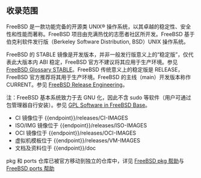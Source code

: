 ## 收录范围

FreeBSD 是一款功能完备的开源类 UNIX® 操作系统，以其卓越的稳定性、安全性和性能而著称。FreeBSD 项目由充满热忱的志愿者社区所开发。FreeBSD 基于伯克利软件发行版（Berkeley Software Distribution, BSD）UNIX 操作系统。

FreeBSD 的 STABLE 镜像是开发版本，并非一般发行版意义上的“稳定版”，仅代表此大版本内 ABI 稳定，FreeBSD 官方不建议将其应用于生产环境。参见 [FreeBSD Glossary STABLE](https://wiki.freebsd.org/Glossary#STABLE)。FreeBSD 传统意义上的稳定版是 RELEASE，FreeBSD 官方推荐将其用于生产环境。FreeBSD 的主线（main）开发版本称作 CURRENT。参见 [FreeBSD Release Engineering](https://docs.freebsd.org/en/articles/freebsd-releng/)。

注：FreeBSD 基本系统致力于去 GNU 化，因此不含 sudo 等软件（用户可通过包管理器自行安装）。参见 [GPL Software in FreeBSD Base](https://wiki.freebsd.org/GPLinBase)。

- CI 镜像位于 <tmpl z-inline>{{endpoint}}/releases/CI-IMAGES</tmpl>
- ISO/IMG 镜像位于 <tmpl z-inline>{{endpoint}}/releases/ISO-IMAGES</tmpl>
- OCI 镜像位于 <tmpl z-inline>{{endpoint}}/releases/OCI-IMAGES</tmpl>
- 虚拟机模板位于 <tmpl z-inline>{{endpoint}}/releases/VM-IMAGES</tmpl>
- 文档及资料位于 <tmpl z-inline>{{endpoint}}/doc</tmpl>

pkg 和 ports 仓库已被官方移动到独立的仓库中，详见 [FreeBSD pkg 帮助](../FreeBSD-pkg/)与 [FreeBSD ports 帮助](../FreeBSD-ports/)
